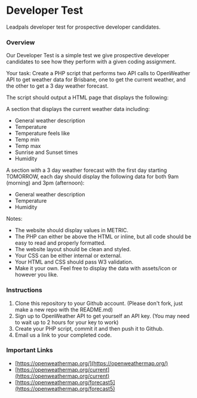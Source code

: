 # Developer Test
Leadpals developer test for prospective developer candidates.

### Overview

Our Developer Test is a simple test we give prospective developer candidates to see how they perform with a given coding assignment.

Your task: Create a PHP script that performs two API calls to OpenWeather API to get weather data for Brisbane, one to get the current weather, and the other to get a 3 day weather forecast.

The script should output a HTML page that displays the following: 

A section that displays the current weather data including:
* General weather description 
* Temperature
* Temperature feels like
* Temp min
* Temp max
* Sunrise and Sunset times
* Humidity

A section with a 3 day weather forecast with the first day starting TOMORROW, each day should display the following data for both 9am (morning) and 3pm (afternoon):
* General weather description 
* Temperature
* Humidity

Notes:
* The website should display values in METRIC.
* The PHP can either be above the HTML or inline, but all code should be easy to read and properly formatted.
* The website layout should be clean and styled.
* Your CSS can be either internal or external.
* Your HTML and CSS should pass W3 validation.
* Make it your own. Feel free to display the data with assets/icon or however you like.

### Instructions

1. Clone this repository to your Github account. (Please don't fork, just make a new repo with the README.md)
2. Sign up to OpenWeather API to get yourself an API key. (You may need to wait up to 2 hours for your key to work)
3. Create your PHP script, commit it and then push it to Github.
4. Email us a link to your completed code.

### Important Links

* [https://openweathermap.org/](https://openweathermap.org/)
* [https://openweathermap.org/current](https://openweathermap.org/current)
* [https://openweathermap.org/forecast5](https://openweathermap.org/forecast5)

